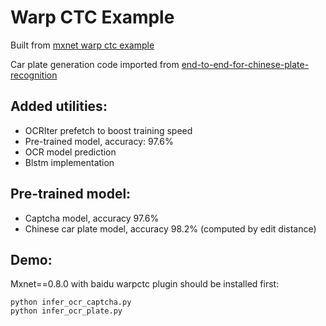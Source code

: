 # Warp CTC Example
Built from [mxnet warp ctc example](https://github.com/dmlc/mxnet/tree/master/example/warpctc)

Car plate generation code imported from [end-to-end-for-chinese-plate-recognition](https://github.com/szad670401/end-to-end-for-chinese-plate-recognition)

## Added utilities:
- OCRIter prefetch to boost training speed
- Pre-trained model, accuracy: 97.6%
- OCR model prediction
- Blstm implementation

## Pre-trained model:
- Captcha model, accuracy 97.6%
- Chinese car plate model, accuracy 98.2% (computed by edit distance)

## Demo:
Mxnet==0.8.0 with baidu warpctc plugin should be installed first:
```
python infer_ocr_captcha.py
python infer_ocr_plate.py
```
